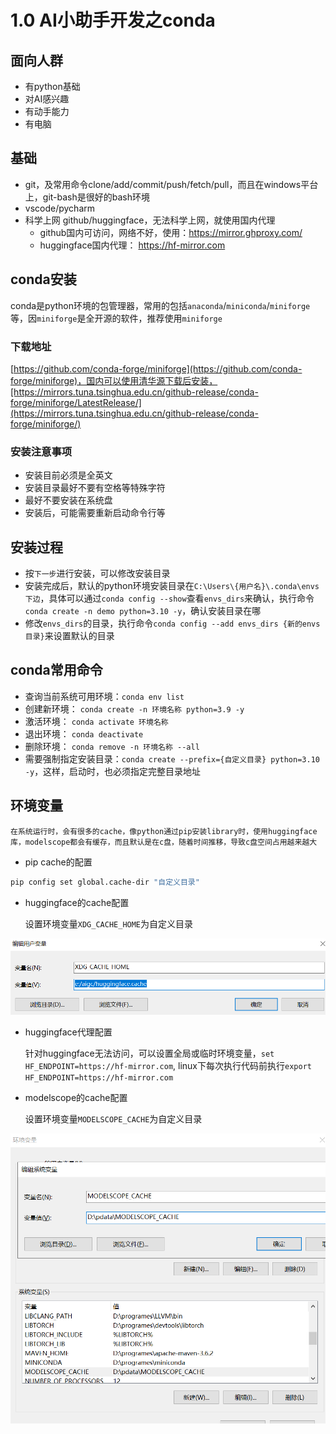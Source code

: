 # 1.0  AI小助手开发之conda

## 面向人群

- 有python基础
- 对AI感兴趣
- 有动手能力
- 有电脑

## 基础

- git，及常用命令clone/add/commit/push/fetch/pull，而且在windows平台上，git-bash是很好的bash环境
- vscode/pycharm
- 科学上网  github/huggingface，无法科学上网，就使用国内代理
  - github国内可访问，网络不好，使用：https://mirror.ghproxy.com/
  - huggingface国内代理： https://hf-mirror.com


## conda安装

  conda是python环境的包管理器，常用的包括`anaconda`/`miniconda`/`miniforge`等，因`miniforge`是全开源的软件，推荐使用`miniforge`

### 下载地址

[https://github.com/conda-forge/miniforge](https://github.com/conda-forge/miniforge)，国内可以使用清华源下载后安装，[https://mirrors.tuna.tsinghua.edu.cn/github-release/conda-forge/miniforge/LatestRelease/](https://mirrors.tuna.tsinghua.edu.cn/github-release/conda-forge/miniforge/)


### 安装注意事项

- 安装目前必须是全英文
- 安装目录最好不要有空格等特殊字符
- 最好不要安装在系统盘
- 安装后，可能需要重新启动命令行等

## 安装过程

- 按`下一步`进行安装，可以修改安装目录
- 安装完成后，默认的python环境安装目录在`C:\Users\{用户名}\.conda\envs下边`，具体可以通过`conda config --show`查看`envs_dirs`来确认，执行命令`conda create -n demo python=3.10 -y`，确认安装目录在哪
- 修改`envs_dirs`的目录，执行命令`conda config --add envs_dirs {新的envs目录}`来设置默认的目录

## conda常用命令

- 查询当前系统可用环境：`conda env list`
- 创建新环境： `conda create -n 环境名称 python=3.9 -y`
- 激活环境： `conda activate 环境名称`
- 退出环境： `conda deactivate`
- 删除环境： `conda remove -n 环境名称 --all`
- 需要强制指定安装目录：`conda create --prefix={自定义目录} python=3.10 -y`，这样，启动时，也必须指定完整目录地址




## 环境变量

    在系统运行时，会有很多的cache，像python通过pip安装library时，使用huggingface库，modelscope都会有缓存，而且默认是在c盘，随着时间推移，导致c盘空间占用越来越大

- pip cache的配置

```bash
pip config set global.cache-dir "自定义目录"
```

- huggingface的cache配置

  设置环境变量`XDG_CACHE_HOME`为自定义目录

![huggingface cache配置环境变量](image.png)

- huggingface代理配置

  针对huggingface无法访问，可以设置全局或临时环境变量，`set HF_ENDPOINT=https://hf-mirror.com`, linux下每次执行代码前执行`export HF_ENDPOINT=https://hf-mirror.com`

- modelscope的cache配置

  设置环境变量`MODELSCOPE_CACHE`为自定义目录

![modelscope配置环境变量](image-1.png)